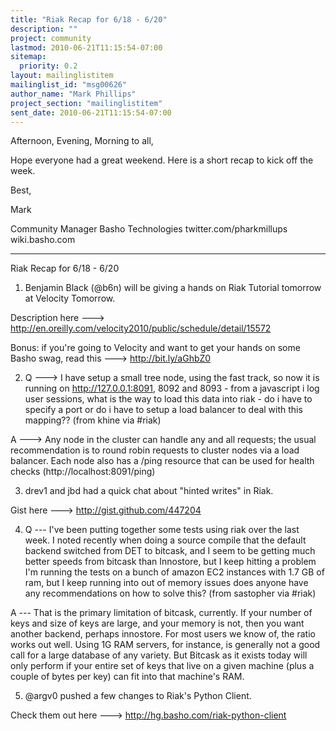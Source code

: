 ```yaml
---
title: "Riak Recap for 6/18 - 6/20"
description: ""
project: community
lastmod: 2010-06-21T11:15:54-07:00
sitemap:
  priority: 0.2
layout: mailinglistitem
mailinglist_id: "msg00626"
author_name: "Mark Phillips"
project_section: "mailinglistitem"
sent_date: 2010-06-21T11:15:54-07:00
---
```



Afternoon, Evening, Morning to all,

Hope everyone had a great weekend. Here is a short recap to kick off the week.

Best,

Mark

Community Manager
Basho Technologies
twitter.com/pharkmillups
wiki.basho.com

----

Riak Recap for 6/18 - 6/20

1) Benjamin Black (@b6n) will be giving a hands on Riak Tutorial
tomorrow at Velocity Tomorrow.

Description here ---&gt;
http://en.oreilly.com/velocity2010/public/schedule/detail/15572

Bonus: if you're going to Velocity and want to get your hands on some
Basho swag, read this ---&gt; http://bit.ly/aGhbZ0

2) Q ---&gt; I have setup a small tree node, using the fast track, so now
it is running on http://127.0.0.1:8091, 8092 and 8093 - from a
javascript i log user sessions, what is the way to load this data into
riak - do i have to specify a port or do i have to setup a load
balancer to deal with this mapping?? (from khine via #riak)

 A ---&gt; Any node in the cluster can handle any and all requests;
the usual recommendation is to round robin requests to cluster nodes
via a load balancer. Each node also has a /ping resource that can be
used for health checks (http://localhost:8091/ping)

3) drev1 and jbd had a quick chat about "hinted writes" in Riak.

Gist here ---&gt; http://gist.github.com/447204

4) Q --- I've been putting together some tests using riak over the
last week. I noted recently when doing a source compile that the
default backend switched from DET to bitcask, and I seem to be getting
much better speeds from bitcask than Innostore, but I keep hitting a
problem
I'm running the tests on a bunch of amazon EC2 instances with 1.7 GB
of ram, but I keep running into out of memory issues
does anyone have any recommendations on how to solve this? (from
sastopher via #riak)

 A --- That is the primary limitation of bitcask, currently. If
your number of keys and size of keys are large, and your memory is
not, then you want another backend, perhaps innostore. For most users
we know of, the ratio works out well. Using 1G RAM servers, for
instance, is generally not a good call for a large database of any
variety. But Bitcask as it exists today will only perform if your
entire set of keys that live on a given machine (plus a couple of
bytes per key) can fit into that machine's RAM.

5) @argv0 pushed a few changes to Riak's Python Client.

Check them out here ---&gt; http://hg.basho.com/riak-python-client

